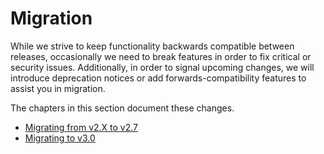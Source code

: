 # Migration

While we strive to keep functionality backwards compatible between releases,
occasionally we need to break features in order to fix critical or security
issues. Additionally, in order to signal upcoming changes, we will introduce
deprecation notices or add forwards-compatibility features to assist you in
migration.

The chapters in this section document these changes.

- [Migrating from v2.X to v2.7](to-v2-7.md)
- [Migrating to v3.0](to-v3-0.md)
